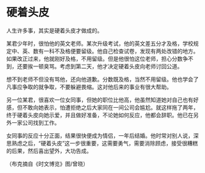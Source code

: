 # 硬着头皮

人生许多事，其实是硬着头皮才做成的。 

某君少年时，很怕他的英文老师。某次升级考试，他的英文差五分才及格，学校规定中、英、数有一科不及格便要留级。他自己检查试卷，发现有两处改错的地方。如果改正过来，他就刚好及格，不用留级。但是他很怕这位老师，担心分数争不到，还要挨一顿臭骂。考虑到第二天，他才决定硬着头皮向老师讨回公道。 

想不到老师不但没有骂他，还向他道歉。分数既及格，当然不用留级。他也学会了凡事应争取的就争取，不要躲避畏缩。这对他后来的事业有很大帮助。 

另一位某君，很喜欢一位女同事，但她的职位比他高，他虽然知道她对自己也有好感，但不敢向她表示，怕遭拒绝之后大家同在一间公司会尴尬。就这样拖了两年，终于硬着头皮向她示爱，并且做好准备，不论她如何反应，他都会辞职。他已在另外一家公司找到工作。 

女同事的反应十分正面，结果很快便成为情侣，一年后结婚。他时常对别人说，深思熟虑之后，“硬着头皮”这一步很重要，这需要勇气，需要消除顾虑，接受很糟糕的后果，然后喜出望外，大功告成。 

（布克摘自《时文博览》图/曾晓）